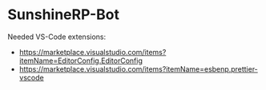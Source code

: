 # SunshineRP-Bot


Needed VS-Code extensions:
- https://marketplace.visualstudio.com/items?itemName=EditorConfig.EditorConfig
- https://marketplace.visualstudio.com/items?itemName=esbenp.prettier-vscode
